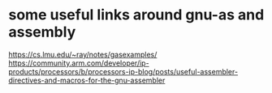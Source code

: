 some useful links around gnu-as and assembly
============================================

https://cs.lmu.edu/~ray/notes/gasexamples/
https://community.arm.com/developer/ip-products/processors/b/processors-ip-blog/posts/useful-assembler-directives-and-macros-for-the-gnu-assembler

